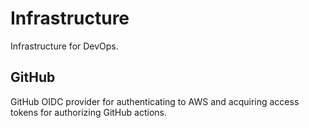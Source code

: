# Infrastructure

Infrastructure for DevOps.


## GitHub

GitHub OIDC provider for authenticating to AWS and acquiring access
tokens for authorizing GitHub actions. 

